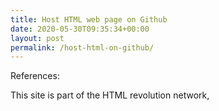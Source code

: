 ```yaml
---
title: Host HTML web page on Github
date: 2020-05-30T09:35:34+00:00
layout: post
permalink: /host-html-on-github/
---
```



References: 


This site is part of the HTML revolution network,
